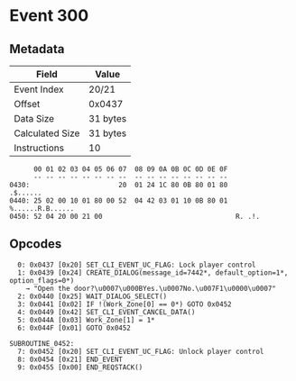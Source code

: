 # Event 300

## Metadata

| Field           | Value    |
|-----------------|----------|
| Event Index     | 20/21    |
| Offset          | 0x0437   |
| Data Size       | 31 bytes |
| Calculated Size | 31 bytes |
| Instructions    | 10       |

```
      00 01 02 03 04 05 06 07  08 09 0A 0B 0C 0D 0E 0F
      -- -- -- -- -- -- -- --  -- -- -- -- -- -- -- --
0430:                      20  01 24 1C 80 0B 80 01 80          .$......
0440: 25 02 00 10 01 80 00 52  04 42 03 01 10 0B 80 01  %......R.B......
0450: 52 04 20 00 21 00                                 R. .!.          
```

## Opcodes

```
  0: 0x0437 [0x20] SET_CLI_EVENT_UC_FLAG: Lock player control
  1: 0x0439 [0x24] CREATE_DIALOG(message_id=7442*, default_option=1*, option_flags=0*)
    → "Open the door?\u0007\u000BYes.\u0007No.\u007F1\u0000\u0007"
  2: 0x0440 [0x25] WAIT_DIALOG_SELECT()
  3: 0x0441 [0x02] IF !(Work_Zone[0] == 0*) GOTO 0x0452
  4: 0x0449 [0x42] SET_CLI_EVENT_CANCEL_DATA()
  5: 0x044A [0x03] Work_Zone[1] = 1*
  6: 0x044F [0x01] GOTO 0x0452

SUBROUTINE_0452:
  7: 0x0452 [0x20] SET_CLI_EVENT_UC_FLAG: Unlock player control
  8: 0x0454 [0x21] END_EVENT
  9: 0x0455 [0x00] END_REQSTACK()
```
